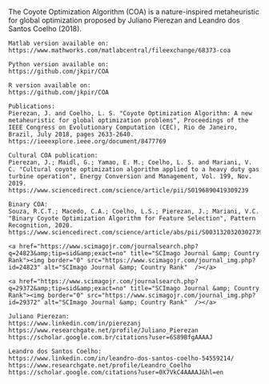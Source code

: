 <head>
    <meta charset="UTF-8"/>
    <title>Coyote Optimization Algorithm (COA)</title>
</head>
<body>
    The Coyote Optimization Algorithm (COA) is a nature-inspired metaheuristic for global optimization proposed by Juliano Pierezan and Leandro dos Santos Coelho (2018).

    Matlab version available on:
    https://www.mathworks.com/matlabcentral/fileexchange/68373-coa

    Python version available on:
    https://github.com/jkpir/COA

    R version available on:
    https://github.com/jkpir/COA

    Publications:
    Pierezan, J. and Coelho, L. S. "Coyote Optimization Algorithm: A new metaheuristic for global optimization problems", Proceedings of the IEEE Congress on Evolutionary Computation (CEC), Rio de Janeiro, Brazil, July 2018, pages 2633-2640.
    https://ieeexplore.ieee.org/document/8477769

    Cultural COA publication:
    Pierezan, J.; Maidl, G.; Yamao, E. M.; Coelho, L. S. and Mariani, V. C. "Cultural coyote optimization algorithm applied to a heavy duty gas turbine operation", Energy Conversion and Management, Vol. 199, Nov. 2019.
    https://www.sciencedirect.com/science/article/pii/S0196890419309239

    Binary COA:
    Souza, R.C.T.; Macedo, C.A.; Coelho, L.S.; Pierezan, J.; Mariani, V.C. "Binary Coyote Optimization Algorithm for Feature Selection", Pattern Recognition, 2020.
    https://www.sciencedirect.com/science/article/abs/pii/S0031320320302739

    <a href="https://www.scimagojr.com/journalsearch.php?q=24823&amp;tip=sid&amp;exact=no" title="SCImago Journal &amp; Country Rank"><img border="0" src="https://www.scimagojr.com/journal_img.php?id=24823" alt="SCImago Journal &amp; Country Rank"  /></a>

    <a href="https://www.scimagojr.com/journalsearch.php?q=29372&amp;tip=sid&amp;exact=no" title="SCImago Journal &amp; Country Rank"><img border="0" src="https://www.scimagojr.com/journal_img.php?id=29372" alt="SCImago Journal &amp; Country Rank"  /></a>

    Juliano Pierezan:
    https://www.linkedin.com/in/pierezanj
    https://www.researchgate.net/profile/Juliano_Pierezan
    https://scholar.google.com.br/citations?user=6S89BfgAAAAJ

    Leandro dos Santos Coelho:
    https://www.linkedin.com/in/leandro-dos-santos-coelho-54559214/
    https://www.researchgate.net/profile/Leandro_Coelho
    https://scholar.google.com/citations?user=0X7VkC4AAAAJ&hl=en

</body>
